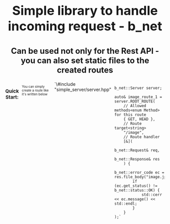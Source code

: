 <h1 align="center" style="font-size: 40px">
    Simple library to handle incoming request - b_net
<h1>

<h2 align="center" style="font-size: 25px; font-family: ">
    Can be used not only for the Rest API - you can also set static files to the created routes
</h2>

<div style="display: flex; gap: 10px; flex-diration: column">
    <h3 align="center" style="font-size: 15px">Quick Start:</h3>
    <p style="font-size: 10px">
        You can simply create a route like it's written below
    </p>
    `\#include "simple_server/server.hpp"

    b_net::Server server;

    auto& image_route_1 = server.ROOT_ROUTE(
        // Allowed methods<enum Method> for this route
        { GET, HEAD },
        // Route target<string>
        "/image",
        // Route handler
        [&](
            b_net::Request& req,
            b_net::Response& res
        ) {
            b_net::error_code ec = res.file_body("image.jpg");
            if (ec.get_status() != b_net::status::OK) {
                std::cerr << ec.message() << std::endl;
            }
        }
    );`
</div>